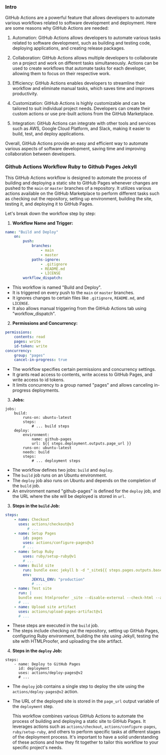### Intro
GitHub Actions are a powerful feature that allows developers to automate various workflows related to software development and deployment. Here are some reasons why GitHub Actions are needed:

1. Automation: GitHub Actions allows developers to automate various tasks related to software development, such as building and testing code, deploying applications, and creating release packages.
    
2. Collaboration: GitHub Actions allows multiple developers to collaborate on a project and work on different tasks simultaneously. Actions can be used to create workflows that automate tasks for each developer, allowing them to focus on their respective work.
    
3. Efficiency: GitHub Actions enables developers to streamline their workflow and eliminate manual tasks, which saves time and improves productivity.
    
4. Customization: GitHub Actions is highly customizable and can be tailored to suit individual project needs. Developers can create their custom actions or use pre-built actions from the GitHub Marketplace.
    
5. Integration: GitHub Actions can integrate with other tools and services such as AWS, Google Cloud Platform, and Slack, making it easier to build, test, and deploy applications.
    

Overall, GitHub Actions provide an easy and efficient way to automate various aspects of software development, saving time and improving collaboration between developers.


### Github Actions Workflow Ruby to Github Pages Jekyll

This GitHub Actions workflow is designed to automate the process of building and deploying a static site to GitHub Pages whenever changes are pushed to the `main` or `master` branches of a repository. It utilizes various actions available on the GitHub Marketplace to perform different tasks such as checking out the repository, setting up environment, building the site, testing it, and deploying it to GitHub Pages.

Let's break down the workflow step by step:

1. **Workflow Name and Trigger:**

```yaml
name: "Build and Deploy" 
	on:   
		push:     
			branches:       
				- main       
				- master     
			paths-ignore:
				- .gitignore       
				- README.md       
				- LICENSE   
		workflow_dispatch:
```
    
 - This workflow is named "Build and Deploy".
- It is triggered on every push to the `main` or `master` branches.
- It ignores changes to certain files like `.gitignore`, `README.md`, and `LICENSE`.
- It also allows manual triggering from the GitHub Actions tab using "workflow_dispatch".

2. **Permissions and Concurrency:**

```yaml
permissions:   
	contents: read  
	pages: write   
	id-token: write  
concurrency:   
	group: "pages"   
	cancel-in-progress: true
```

- The workflow specifies certain permissions and concurrency settings.
- It grants read access to contents, write access to GitHub Pages, and write access to id tokens.
- It limits concurrency to a group named "pages" and allows canceling in-progress deployments.

3. **Jobs:**
    
```
jobs:   
	build:     
		runs-on: ubuntu-latest     
		steps:       
			# ... build steps    
	deploy:     
		environment:       
			name: github-pages       
			url: ${{ steps.deployment.outputs.page_url }}     
		runs-on: ubuntu-latest     
		needs: build     
		steps:       
			# ... deployment steps
```
    
- The workflow defines two jobs: `build` and `deploy`.
- The `build` job runs on an Ubuntu environment.
- The `deploy` job also runs on Ubuntu and depends on the completion of the `build` job.
- An environment named "github-pages" is defined for the `deploy` job, and the URL where the site will be deployed is stored in `url`.

3. **Steps in the `build` Job:**
    
```yaml
steps:   
	- name: Checkout     
	  uses: actions/checkout@v3     
		  # ...    
	- name: Setup Pages     
		id: pages     
		uses: actions/configure-pages@v3     
		# ...    
	- name: Setup Ruby     
		uses: ruby/setup-ruby@v1     
		# ...    
	- name: Build site     
		run: bundle exec jekyll b -d "_site${{ steps.pages.outputs.base_path }}"     
		env:       
			JEKYLL_ENV: "production"     
			# ...    
	- name: Test site     
	  run: |   
	  bundle exec htmlproofer _site --disable-external --check-html --allow_hash_href     
	  # ...    
	- name: Upload site artifact     
	  uses: actions/upload-pages-artifact@v1     
	  # ...
```
    
- These steps are executed in the `build` job.
- The steps include checking out the repository, setting up GitHub Pages, configuring Ruby environment, building the site using Jekyll, testing the site with HTMLProofer, and uploading the site artifact.

4. **Steps in the `deploy` Job:**
   
```
steps:   
	- name: Deploy to GitHub Pages     
	  id: deployment     
	  uses: actions/deploy-pages@v2     
	  # ...
```
    
- The `deploy` job contains a single step to deploy the site using the `actions/deploy-pages@v2` action.
- The URL of the deployed site is stored in the `page_url` output variable of the `deployment` step.


	This workflow combines various GitHub Actions to automate the process of building and deploying a static site to GitHub Pages. It leverages actions such as `actions/checkout`, `actions/configure-pages`, `ruby/setup-ruby`, and others to perform specific tasks at different stages of the deployment process. It's important to have a solid understanding of these actions and how they fit together to tailor this workflow to your specific project's needs.